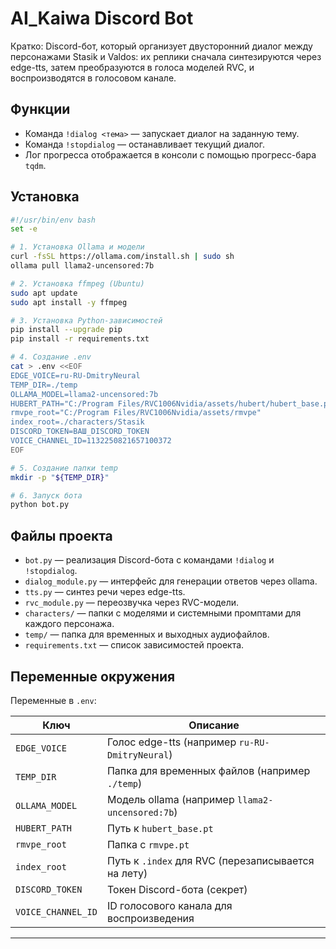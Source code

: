 # AI_Kaiwa Discord Bot

Кратко: Discord-бот, который организует двусторонний диалог между персонажами Stasik и Valdos: их реплики сначала синтезируются через edge-tts, затем преобразуются в голоса моделей RVC, и воспроизводятся в голосовом канале.

## Функции

- Команда `!dialog <тема>` — запускает диалог на заданную тему.
- Команда `!stopdialog` — останавливает текущий диалог.
- Лог прогресса отображается в консоли с помощью прогресс-бара `tqdm`.

## Установка

```bash
#!/usr/bin/env bash
set -e

# 1. Установка Ollama и модели
curl -fsSL https://ollama.com/install.sh | sudo sh
ollama pull llama2-uncensored:7b

# 2. Установка ffmpeg (Ubuntu)
sudo apt update
sudo apt install -y ffmpeg

# 3. Установка Python-зависимостей
pip install --upgrade pip
pip install -r requirements.txt

# 4. Создание .env
cat > .env <<EOF
EDGE_VOICE=ru-RU-DmitryNeural
TEMP_DIR=./temp
OLLAMA_MODEL=llama2-uncensored:7b
HUBERT_PATH="C:/Program Files/RVC1006Nvidia/assets/hubert/hubert_base.pt"
rmvpe_root="C:/Program Files/RVC1006Nvidia/assets/rmvpe"
index_root=./characters/Stasik
DISCORD_TOKEN=ВАШ_DISCORD_TOKEN
VOICE_CHANNEL_ID=1132250821657100372
EOF

# 5. Создание папки temp
mkdir -p "${TEMP_DIR}"

# 6. Запуск бота
python bot.py
```

## Файлы проекта

- `bot.py` — реализация Discord-бота с командами `!dialog` и `!stopdialog`.
- `dialog_module.py` — интерфейс для генерации ответов через ollama.
- `tts.py` — синтез речи через edge-tts.
- `rvc_module.py` — переозвучка через RVC-модели.
- `characters/` — папки с моделями и системными промптами для каждого персонажа.
- `temp/` — папка для временных и выходных аудиофайлов.
- `requirements.txt` — список зависимостей проекта.

## Переменные окружения

Переменные в `.env`:

| Ключ               | Описание                                          |
|--------------------|---------------------------------------------------|
| `EDGE_VOICE`       | Голос edge-tts (например `ru-RU-DmitryNeural`)     |
| `TEMP_DIR`         | Папка для временных файлов (например `./temp`)     |
| `OLLAMA_MODEL`     | Модель ollama (например `llama2-uncensored:7b`)    |
| `HUBERT_PATH`      | Путь к `hubert_base.pt`                            |
| `rmvpe_root`       | Папка с `rmvpe.pt`                                 |
| `index_root`       | Путь к `.index` для RVC (перезаписывается на лету) |
| `DISCORD_TOKEN`    | Токен Discord-бота (секрет)                       |
| `VOICE_CHANNEL_ID` | ID голосового канала для воспроизведения           |

---
